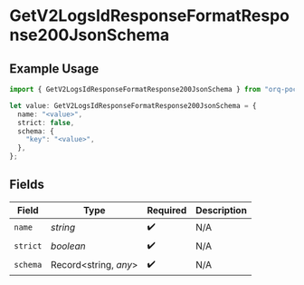 # GetV2LogsIdResponseFormatResponse200JsonSchema

## Example Usage

```typescript
import { GetV2LogsIdResponseFormatResponse200JsonSchema } from "orq-poc-typescript-multi-env-version/models/operations";

let value: GetV2LogsIdResponseFormatResponse200JsonSchema = {
  name: "<value>",
  strict: false,
  schema: {
    "key": "<value>",
  },
};
```

## Fields

| Field                 | Type                  | Required              | Description           |
| --------------------- | --------------------- | --------------------- | --------------------- |
| `name`                | *string*              | :heavy_check_mark:    | N/A                   |
| `strict`              | *boolean*             | :heavy_check_mark:    | N/A                   |
| `schema`              | Record<string, *any*> | :heavy_check_mark:    | N/A                   |
